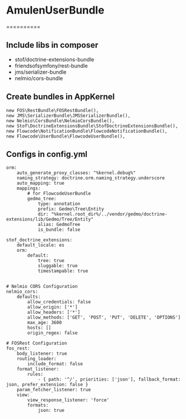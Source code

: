 # AmulenUserBundle
==========

Include libs in composer
--------------------

+ stof/doctrine-extensions-bundle
+ friendsofsymfony/rest-bundle
+ jms/serializer-bundle
+ nelmio/cors-bundle


Create bundles in AppKernel
--------------------

```
new FOS\RestBundle\FOSRestBundle(),
new JMS\SerializerBundle\JMSSerializerBundle(),
new Nelmio\CorsBundle\NelmioCorsBundle(),
new Stof\DoctrineExtensionsBundle\StofDoctrineExtensionsBundle(),
new Flowcode\NotificationBundle\FlowcodeNotificationBundle(),
new Flowcode\UserBundle\FlowcodeUserBundle(),
```


Configs in config.yml
--------------------

```
orm:
    auto_generate_proxy_classes: "%kernel.debug%"
    naming_strategy: doctrine.orm.naming_strategy.underscore
    auto_mapping: true
    mappings:
        # for FlowcodeUserBundle
        gedmo_tree: 
            type: annotation
            prefix: Gedmo\Tree\Entity
            dir: "%kernel.root_dir%/../vendor/gedmo/doctrine-extensions/lib/Gedmo/Tree/Entity"
            alias: GedmoTree
            is_bundle: false  

stof_doctrine_extensions:
    default_locale: es
    orm:
        default:
            tree: true
            sluggable: true
            timestampable: true


# Nelmio CORS Configuration
nelmio_cors:
    defaults:
        allow_credentials: false
        allow_origin: ['*']
        allow_headers: ['*']
        allow_methods: ['GET', 'POST', 'PUT', 'DELETE', 'OPTIONS']
        max_age: 3600
        hosts: []
        origin_regex: false
 
# FOSRest Configuration
fos_rest:
    body_listener: true
    routing_loader:
        include_format: false
    format_listener:
        rules:
            - { path: '^/', priorities: ['json'], fallback_format: json, prefer_extension: false }
    param_fetcher_listener: true
    view:
        view_response_listener: 'force'
        formats:
            json: true
```